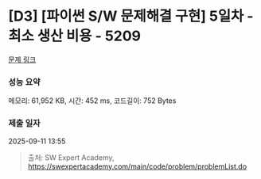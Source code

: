 # [D3] [파이썬 S/W 문제해결 구현] 5일차 - 최소 생산 비용 - 5209 

[문제 링크](https://swexpertacademy.com/main/code/problem/problemDetail.do?contestProbId=AWT-ZxiKcyIDFAVT) 

### 성능 요약

메모리: 61,952 KB, 시간: 452 ms, 코드길이: 752 Bytes

### 제출 일자

2025-09-11 13:55



> 출처: SW Expert Academy, https://swexpertacademy.com/main/code/problem/problemList.do